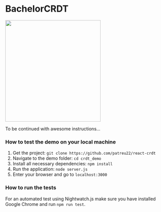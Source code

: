 # BachelorCRDT

<img style="text-align: center" src="https://github.com/patreu22/react-crdt/blob/master/rsc/chrome_screenshot.png"  width="300" height="320" />

To be continued with awesome instructions...

### How to test the demo on your local machine
1. Get the project: `git clone https://github.com/patreu22/react-crdt`
2. Navigate to the demo folder: `cd crdt_demo`
3. Install all necessary dependencies: `npm install`
4. Run the application: `node server.js`
5. Enter your browser and go to `localhost:3000`

### How to run the tests
For an automated test using Nightwatch.js make sure you have installed Google Chrome and run `npm run test`. 

